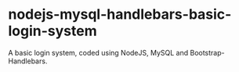 # nodejs-mysql-handlebars-basic-login-system
A basic login system, coded using NodeJS, MySQL and Bootstrap-Handlebars.
